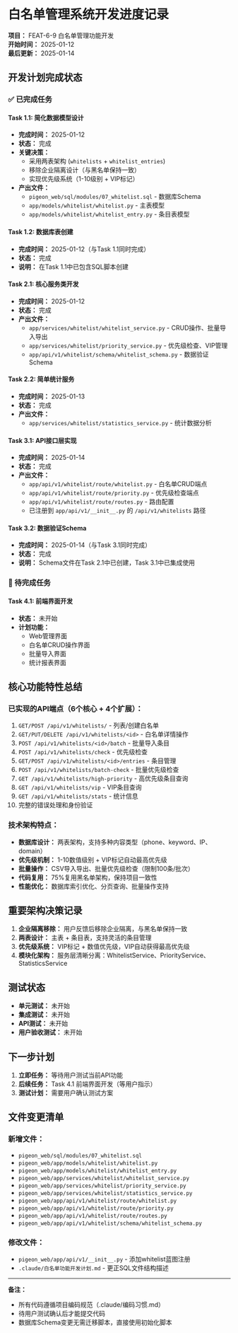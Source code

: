 # 白名单管理系统开发进度记录

**项目：** FEAT-6-9 白名单管理功能开发  
**开始时间：** 2025-01-12  
**最后更新：** 2025-01-14  

## 开发计划完成状态

### ✅ 已完成任务

#### Task 1.1: 简化数据模型设计 
- **完成时间：** 2025-01-12
- **状态：** 完成
- **关键决策：** 
  - 采用两表架构 (`whitelists` + `whitelist_entries`)
  - 移除企业隔离设计（与黑名单保持一致）
  - 实现优先级系统（1-10级别 + VIP标记）
- **产出文件：**
  - `pigeon_web/sql/modules/07_whitelist.sql` - 数据库Schema
  - `app/models/whitelist/whitelist.py` - 主表模型
  - `app/models/whitelist/whitelist_entry.py` - 条目表模型

#### Task 1.2: 数据库表创建
- **完成时间：** 2025-01-12（与Task 1.1同时完成）
- **状态：** 完成
- **说明：** 在Task 1.1中已包含SQL脚本创建

#### Task 2.1: 核心服务类开发
- **完成时间：** 2025-01-12
- **状态：** 完成
- **产出文件：**
  - `app/services/whitelist/whitelist_service.py` - CRUD操作、批量导入导出
  - `app/services/whitelist/priority_service.py` - 优先级检查、VIP管理
  - `app/api/v1/whitelist/schema/whitelist_schema.py` - 数据验证Schema

#### Task 2.2: 简单统计服务
- **完成时间：** 2025-01-13
- **状态：** 完成
- **产出文件：**
  - `app/services/whitelist/statistics_service.py` - 统计数据分析

#### Task 3.1: API接口层实现
- **完成时间：** 2025-01-14
- **状态：** 完成
- **产出文件：**
  - `app/api/v1/whitelist/route/whitelist.py` - 白名单CRUD端点
  - `app/api/v1/whitelist/route/priority.py` - 优先级检查端点
  - `app/api/v1/whitelist/route/routes.py` - 路由配置
  - 已注册到 `app/api/v1/__init__.py` 的 `/api/v1/whitelists` 路径

#### Task 3.2: 数据验证Schema
- **完成时间：** 2025-01-14（与Task 3.1同时完成）
- **状态：** 完成
- **说明：** Schema文件在Task 2.1中已创建，Task 3.1中已集成使用

### 🔄 待完成任务

#### Task 4.1: 前端界面开发
- **状态：** 未开始
- **计划功能：**
  - Web管理界面
  - 白名单CRUD操作界面  
  - 批量导入界面
  - 统计报表界面

## 核心功能特性总结

### 已实现的API端点（6个核心 + 4个扩展）：
1. `GET/POST /api/v1/whitelists/` - 列表/创建白名单
2. `GET/PUT/DELETE /api/v1/whitelists/<id>` - 白名单详情操作
3. `POST /api/v1/whitelists/<id>/batch` - 批量导入条目
4. `POST /api/v1/whitelists/check` - 优先级检查
5. `GET/POST /api/v1/whitelists/<id>/entries` - 条目管理
6. `POST /api/v1/whitelists/batch-check` - 批量优先级检查
7. `GET /api/v1/whitelists/high-priority` - 高优先级条目查询
8. `GET /api/v1/whitelists/vip` - VIP条目查询
9. `GET /api/v1/whitelists/stats` - 统计信息
10. 完整的错误处理和身份验证

### 技术架构特点：
- **数据库设计：** 两表架构，支持多种内容类型（phone、keyword、IP、domain）
- **优先级机制：** 1-10数值级别 + VIP标记自动最高优先级
- **批量操作：** CSV导入导出、批量优先级检查（限制100条/批次）
- **代码复用：** 75%复用黑名单架构，保持项目一致性
- **性能优化：** 数据库索引优化、分页查询、批量操作支持

## 重要架构决策记录

1. **企业隔离移除：** 用户反馈后移除企业隔离，与黑名单保持一致
2. **两表设计：** 主表 + 条目表，支持灵活的条目管理
3. **优先级系统：** VIP标记 + 数值优先级，VIP自动获得最高优先级
4. **模块化架构：** 服务层清晰分离：WhitelistService、PriorityService、StatisticsService

## 测试状态

- **单元测试：** 未开始
- **集成测试：** 未开始  
- **API测试：** 未开始
- **用户验收测试：** 未开始

## 下一步计划

1. **立即任务：** 等待用户测试当前API功能
2. **后续任务：** Task 4.1 前端界面开发（等用户指示）
3. **测试计划：** 需要用户确认测试方案

## 文件变更清单

### 新增文件：
- `pigeon_web/sql/modules/07_whitelist.sql`
- `pigeon_web/app/models/whitelist/whitelist.py`  
- `pigeon_web/app/models/whitelist/whitelist_entry.py`
- `pigeon_web/app/services/whitelist/whitelist_service.py`
- `pigeon_web/app/services/whitelist/priority_service.py`
- `pigeon_web/app/services/whitelist/statistics_service.py`
- `pigeon_web/app/api/v1/whitelist/route/whitelist.py`
- `pigeon_web/app/api/v1/whitelist/route/priority.py`
- `pigeon_web/app/api/v1/whitelist/route/routes.py`
- `pigeon_web/app/api/v1/whitelist/schema/whitelist_schema.py`

### 修改文件：
- `pigeon_web/app/api/v1/__init__.py` - 添加whitelist蓝图注册
- `.claude/白名单功能开发计划.md` - 更正SQL文件结构描述

---

**备注：** 
- 所有代码遵循项目编码规范（.claude/编码习惯.md）
- 待用户测试确认后才能提交代码
- 数据库Schema变更无需迁移脚本，直接使用初始化脚本
